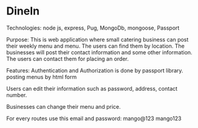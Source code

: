 # DineIn

Technologies: node js, express, Pug, MongoDb, mongoose, Passport

Purpose: This is web application where small catering business can post their weekly menu and menu. The users can find them by location. The businesses will post their contact information and some other information. The users can contact them for placing an order.

Features:
Authentication and Authorization is done by passport library.
posting menus by html form

Users can edit their information such as password, address, contact number.

Businesses can change their menu and price.

For every routes use this email and password:
mango@123
mango123
